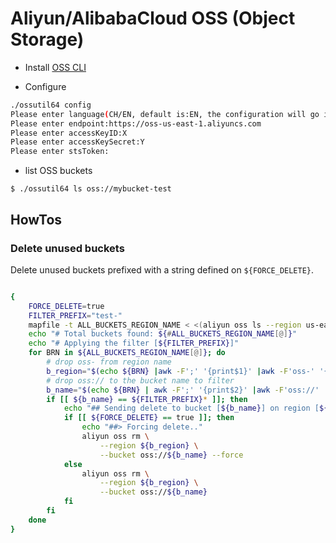 # Aliyun/AlibabaCloud OSS (Object Storage)

- Install [OSS CLI](https://partners-intl.aliyun.com/help/doc-detail/120075.htm)

- Configure

``` bash
./ossutil64 config
Please enter language(CH/EN, default is:EN, the configuration will go into effect after the command successfully executed):EN
Please enter endpoint:https://oss-us-east-1.aliyuncs.com
Please enter accessKeyID:X
Please enter accessKeySecret:Y
Please enter stsToken:
```

- list OSS buckets

```
$ ./ossutil64 ls oss://mybucket-test
```

## HowTos

### Delete unused buckets

Delete unused buckets prefixed with a string defined on `${FORCE_DELETE}`.


```bash

{
    FORCE_DELETE=true
    FILTER_PREFIX="test-"
    mapfile -t ALL_BUCKETS_REGION_NAME < <(aliyun oss ls --region us-east-1 |egrep ^'[0-9]{4}' |awk '{print$5";"$7}')
    echo "# Total buckets found: ${#ALL_BUCKETS_REGION_NAME[@]}"
    echo "# Applying the filter [${FILTER_PREFIX}]"
    for BRN in ${ALL_BUCKETS_REGION_NAME[@]}; do
        # drop oss- from region name
        b_region="$(echo ${BRN} |awk -F';' '{print$1}' |awk -F'oss-' '{print$2}')"
        # drop oss:// to the bucket name to filter
        b_name="$(echo ${BRN} | awk -F';' '{print$2}' |awk -F'oss://' '{print$2}')"
        if [[ ${b_name} == ${FILTER_PREFIX}* ]]; then
            echo "## Sending delete to bucket [${b_name}] on region [${b_region}]"
            if [[ ${FORCE_DELETE} == true ]]; then
                echo "##> Forcing delete.."
                aliyun oss rm \
                    --region ${b_region} \
                    --bucket oss://${b_name} --force
            else
                aliyun oss rm \
                    --region ${b_region} \
                    --bucket oss://${b_name}
            fi
        fi
    done
}

```
